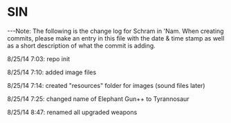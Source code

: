 SIN
===
---Note:
The following is the change log for Schram in 'Nam. When creating commits, please make an entry in this file with the date & time stamp as well as a short description of what the commit is adding.

8/25/14 7:03: repo init

8/25/14 7:10: added image files

8/25/14 7:14: created "resources" folder for images (sound files later)

8/25/14 7:25: changed name of Elephant Gun++ to Tyrannosaur

8/25/14 8:47: renamed all upgraded weapons
	
